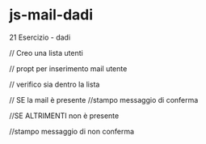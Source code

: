 # js-mail-dadi
21 Esercizio - dadi


// Creo una lista utenti

// propt per inserimento mail utente

// verifico sia dentro la lista

// SE la mail è presente
//stampo messaggio di conferma


//SE ALTRIMENTI non è presente


//stampo messaggio di non conferma
